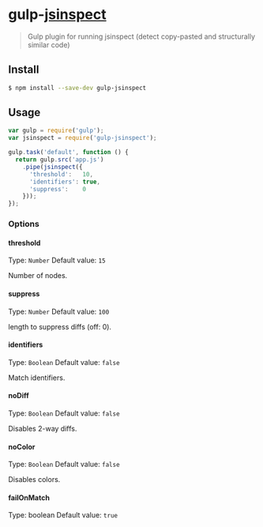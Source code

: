 # gulp-[jsinspect](https://github.com/danielstjules/jsinspect)

> Gulp plugin for running jsinspect (detect copy-pasted and structurally similar code)


## Install

```sh
$ npm install --save-dev gulp-jsinspect
```


## Usage

```js
var gulp = require('gulp');
var jsinspect = require('gulp-jsinspect');

gulp.task('default', function () {
  return gulp.src('app.js')
    .pipe(jsinspect({
      'threshold':   10,
      'identifiers': true,
      'suppress':    0
    }));
});
```


### Options

#### threshold
Type: `Number`
Default value: `15`

Number of nodes.

#### suppress
Type: `Number`
Default value: `100`

length to suppress diffs (off: 0).

#### identifiers
Type: `Boolean`
Default value: `false`

Match identifiers.

#### noDiff
Type: `Boolean`
Default value: `false`

Disables 2-way diffs.

#### noColor
Type: `Boolean`
Default value: `false`

Disables colors.

#### failOnMatch
Type: boolean
Default value: `true`
